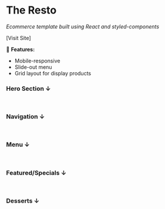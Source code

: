 
<h1>The Resto</h1>

*Ecommerce template built using React and styled-components*
<br /> 

[Visit Site]
<br />

:gem: **Features:**
- Mobile-responsive
- Slide-out menu
- Grid layout for display products


### Hero Section &darr;

<br />

### Navigation &darr;

<br />

### Menu &darr;

<br />

### Featured/Specials &darr;

<br />

### Desserts &darr;

<br />

